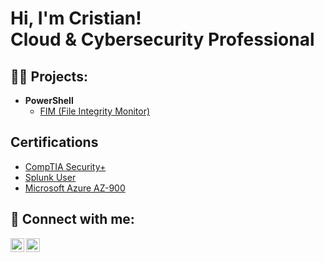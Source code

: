 <h1>Hi, I'm Cristian! <br/>Cloud & Cybersecurity Professional</a>
<h2>👨‍💻 Projects:</h2>

- <b>PowerShell</b>
  - [FIM (File Integrity Monitor)](https://github.com/Crisvilla9/FileIntegrityMonitor)


<h2> Certifications </h2>

  - [CompTIA Security+](https://www.credly.com/badges/4023128f-8361-4778-a0e1-81160d90f7d5/public_url)
  - [Splunk User](https://www.credly.com/badges/b179f8fb-aabc-4f0c-97d7-1e2c26813f11/public_url)
  - [Microsoft Azure AZ-900](https://www.credly.com/badges/449a6a0a-02e6-4fae-af83-5172dae712d6/public_url)
  
  
<h2> 🤳 Connect with me:</h2>

[<img align="left" alt="Crisvilla9 | LinkedIn" width="22px" src="https://cdn.jsdelivr.net/npm/simple-icons@v3/icons/linkedin.svg" />][linkedin]
[<img align="left" alt="Crisvilla9 | LinkedIn" width="22px" src="https://cdn.jsdelivr.net/npm/simple-icons@3.13.0/icons/discord.svg" />][discord]

  
[linkedin]: https://linkedin.com/in/cristianvilla
[discord]: https://discordapp.com/users/CristianV9#0838

  
